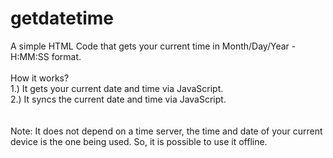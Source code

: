 # getdatetime
A simple HTML Code that gets your current time in Month/Day/Year - H:MM:SS format.
<br>
<br>
How it works?
<br>
1.) It gets your current date and time via JavaScript.
<br>
2.) It syncs the current date and time via JavaScript.
<br>
<br>
<br>
Note: It does not depend on a time server, the time and date of your current device is the one being used. So, it is possible to use it offline.
